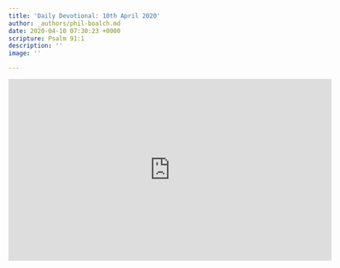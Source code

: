 ```yaml
---
title: 'Daily Devotional: 10th April 2020'
author: _authors/phil-boalch.md
date: 2020-04-10 07:30:23 +0000
scripture: Psalm 91:1
description: ''
image: ''

---
```

<iframe src="https://player.vimeo.com/video/405747702" width="640" height="360" frameborder="0" allow="autoplay; fullscreen" allowfullscreen></iframe>